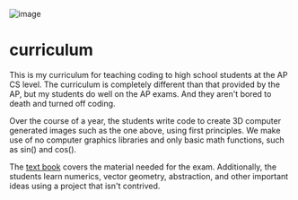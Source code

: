 ![image](https://github.com/user-attachments/assets/b64b1cdd-7a78-45da-a9ed-401b8298b1f0)

# curriculum
This is my curriculum for teaching coding to high school students at the AP CS level.
The curriculum is completely different than that provided by the AP, but my students do well on the AP exams.
And they aren't bored to death and turned off coding.

Over the course of a year, the students write code to create 3D computer generated images such as the one above, using first principles. We make use of no computer graphics libraries and only basic math functions, such as sin() and cos().

The [text book](https://docs.google.com/document/d/10Yva0fEXd06WrMscaq2EShdaPEC-2Uwdr6r7zEvrwv0/edit) covers the material needed for the exam. Additionally, the students learn numerics, vector geometry, abstraction, and other important ideas using a project that isn't contrived.
